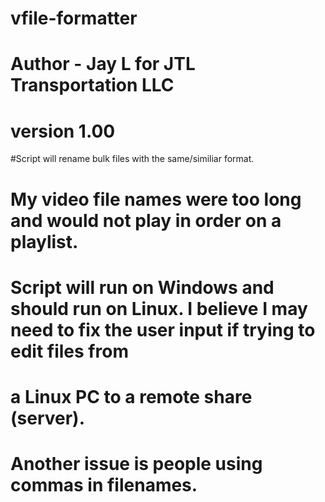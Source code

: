 # vfile-formatter
# Author - Jay L for JTL Transportation LLC
# version 1.00

#Script will rename bulk files with the same/similiar format. 
# My video file names were too long and would not play in order on a playlist.
# Script will run on Windows and should run on Linux. I believe I may need to fix the user input if trying to edit files from
# a Linux PC to a remote share (server). 
# Another issue is people using commas in filenames. 

